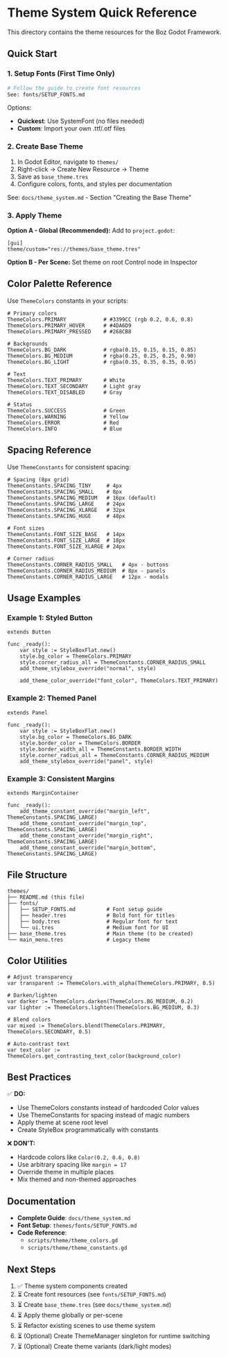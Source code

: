 # Theme System Quick Reference

This directory contains the theme resources for the Boz Godot Framework.

## Quick Start

### 1. Setup Fonts (First Time Only)

```bash
# Follow the guide to create font resources
See: fonts/SETUP_FONTS.md
```

Options:
- **Quickest**: Use SystemFont (no files needed)
- **Custom**: Import your own .ttf/.otf files

### 2. Create Base Theme

1. In Godot Editor, navigate to `themes/`
2. Right-click → Create New Resource → Theme
3. Save as `base_theme.tres`
4. Configure colors, fonts, and styles per documentation

See: `docs/theme_system.md` - Section "Creating the Base Theme"

### 3. Apply Theme

**Option A - Global (Recommended):**
Add to `project.godot`:
```gdscript
[gui]
theme/custom="res://themes/base_theme.tres"
```

**Option B - Per Scene:**
Set theme on root Control node in Inspector

## Color Palette Reference

Use `ThemeColors` constants in your scripts:

```gdscript
# Primary colors
ThemeColors.PRIMARY            # #3399CC (rgb 0.2, 0.6, 0.8)
ThemeColors.PRIMARY_HOVER      # #4DA6D9
ThemeColors.PRIMARY_PRESSED    # #268CB8

# Backgrounds
ThemeColors.BG_DARK            # rgba(0.15, 0.15, 0.15, 0.85)
ThemeColors.BG_MEDIUM          # rgba(0.25, 0.25, 0.25, 0.90)
ThemeColors.BG_LIGHT           # rgba(0.35, 0.35, 0.35, 0.95)

# Text
ThemeColors.TEXT_PRIMARY       # White
ThemeColors.TEXT_SECONDARY     # Light gray
ThemeColors.TEXT_DISABLED      # Gray

# Status
ThemeColors.SUCCESS            # Green
ThemeColors.WARNING            # Yellow
ThemeColors.ERROR              # Red
ThemeColors.INFO               # Blue
```

## Spacing Reference

Use `ThemeConstants` for consistent spacing:

```gdscript
# Spacing (8px grid)
ThemeConstants.SPACING_TINY     # 4px
ThemeConstants.SPACING_SMALL    # 8px
ThemeConstants.SPACING_MEDIUM   # 16px (default)
ThemeConstants.SPACING_LARGE    # 24px
ThemeConstants.SPACING_XLARGE   # 32px
ThemeConstants.SPACING_HUGE     # 48px

# Font sizes
ThemeConstants.FONT_SIZE_BASE   # 14px
ThemeConstants.FONT_SIZE_LARGE  # 18px
ThemeConstants.FONT_SIZE_XLARGE # 24px

# Corner radius
ThemeConstants.CORNER_RADIUS_SMALL   # 4px - buttons
ThemeConstants.CORNER_RADIUS_MEDIUM  # 8px - panels
ThemeConstants.CORNER_RADIUS_LARGE   # 12px - modals
```

## Usage Examples

### Example 1: Styled Button

```gdscript
extends Button

func _ready():
	var style := StyleBoxFlat.new()
	style.bg_color = ThemeColors.PRIMARY
	style.corner_radius_all = ThemeConstants.CORNER_RADIUS_SMALL
	add_theme_stylebox_override("normal", style)

	add_theme_color_override("font_color", ThemeColors.TEXT_PRIMARY)
```

### Example 2: Themed Panel

```gdscript
extends Panel

func _ready():
	var style := StyleBoxFlat.new()
	style.bg_color = ThemeColors.BG_DARK
	style.border_color = ThemeColors.BORDER
	style.border_width_all = ThemeConstants.BORDER_WIDTH
	style.corner_radius_all = ThemeConstants.CORNER_RADIUS_MEDIUM
	add_theme_stylebox_override("panel", style)
```

### Example 3: Consistent Margins

```gdscript
extends MarginContainer

func _ready():
	add_theme_constant_override("margin_left", ThemeConstants.SPACING_LARGE)
	add_theme_constant_override("margin_top", ThemeConstants.SPACING_LARGE)
	add_theme_constant_override("margin_right", ThemeConstants.SPACING_LARGE)
	add_theme_constant_override("margin_bottom", ThemeConstants.SPACING_LARGE)
```

## File Structure

```
themes/
├── README.md (this file)
├── fonts/
│   ├── SETUP_FONTS.md          # Font setup guide
│   ├── header.tres             # Bold font for titles
│   ├── body.tres               # Regular font for text
│   └── ui.tres                 # Medium font for UI
├── base_theme.tres             # Main theme (to be created)
└── main_menu.tres              # Legacy theme
```

## Color Utilities

```gdscript
# Adjust transparency
var transparent := ThemeColors.with_alpha(ThemeColors.PRIMARY, 0.5)

# Darken/lighten
var darker := ThemeColors.darken(ThemeColors.BG_MEDIUM, 0.2)
var lighter := ThemeColors.lighten(ThemeColors.BG_MEDIUM, 0.3)

# Blend colors
var mixed := ThemeColors.blend(ThemeColors.PRIMARY, ThemeColors.SECONDARY, 0.5)

# Auto-contrast text
var text_color := ThemeColors.get_contrasting_text_color(background_color)
```

## Best Practices

✅ **DO:**
- Use ThemeColors constants instead of hardcoded Color values
- Use ThemeConstants for spacing instead of magic numbers
- Apply theme at scene root level
- Create StyleBox programmatically with constants

❌ **DON'T:**
- Hardcode colors like `Color(0.2, 0.6, 0.8)`
- Use arbitrary spacing like `margin = 17`
- Override theme in multiple places
- Mix themed and non-themed approaches

## Documentation

- **Complete Guide**: `docs/theme_system.md`
- **Font Setup**: `themes/fonts/SETUP_FONTS.md`
- **Code Reference**:
  - `scripts/theme/theme_colors.gd`
  - `scripts/theme/theme_constants.gd`

## Next Steps

1. ✅ Theme system components created
2. ⏳ Create font resources (see `fonts/SETUP_FONTS.md`)
3. ⏳ Create `base_theme.tres` (see `docs/theme_system.md`)
4. ⏳ Apply theme globally or per-scene
5. ⏳ Refactor existing scenes to use theme system
6. ⏳ (Optional) Create ThemeManager singleton for runtime switching
7. ⏳ (Optional) Create theme variants (dark/light modes)

